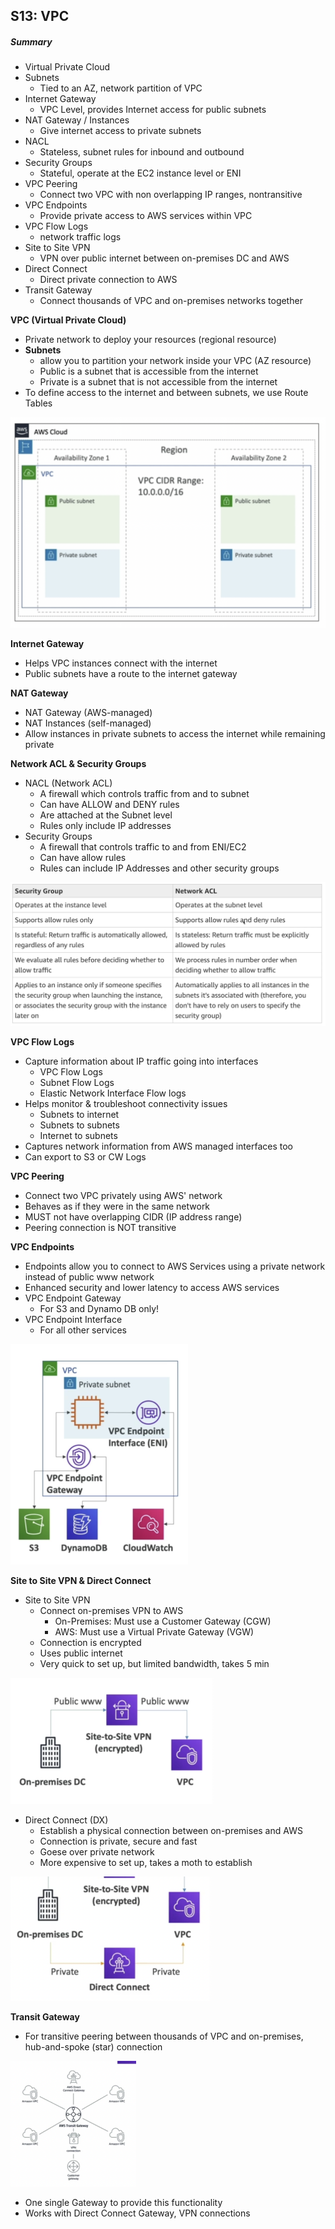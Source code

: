 ## S13: VPC

##### Summary

- Virtual Private Cloud
- Subnets
  - Tied to an AZ, network partition of VPC
- Internet Gateway
  - VPC Level, provides Internet access for public subnets
- NAT Gateway / Instances
  - Give internet access to private subnets
- NACL
  - Stateless, subnet rules for inbound and outbound
- Security Groups
  - Stateful, operate at the EC2 instance level or ENI
- VPC Peering
  - Connect two VPC with non overlapping IP ranges, nontransitive
- VPC Endpoints
  - Provide private access to AWS services within VPC
- VPC Flow Logs
  - network traffic logs
- Site to Site VPN
  - VPN over public internet between on-premises DC and AWS
- Direct Connect
  - Direct private connection to AWS
- Transit Gateway
  - Connect thousands of VPC and on-premises networks together



**VPC (Virtual Private Cloud)**

- Private network to deploy your resources (regional resource)
- **Subnets** 
  - allow you to partition your network inside your VPC (AZ resource)
  - Public is a subnet that is accessible from the internet
  - Private is a subnet that is not accessible from the internet
- To define access to the internet and between subnets, we use Route Tables

<img src="S13_VPC-images/Screen Shot 2022-04-09 at 5.44.31 PM.png" alt="Screen Shot 2022-04-09 at 5.44.31 PM" style="zoom:50%;" />



**Internet Gateway**

- Helps VPC instances connect with the internet
- Public subnets have a route to the internet gateway



**NAT Gateway**

- NAT Gateway (AWS-managed)
- NAT Instances (self-managed)
- Allow instances in private subnets to access the internet while remaining private



**Network ACL & Security Groups**

- NACL (Network ACL)
  - A firewall which controls traffic from and to subnet
  - Can have ALLOW and DENY rules
  - Are attached at the Subnet level
  - Rules only include IP addresses
- Security Groups
  - A firewall that controls traffic to and from ENI/EC2
  - Can have allow rules
  - Rules can include IP Addresses and other security groups

<img src="S13_VPC-images/Screen Shot 2022-04-09 at 5.57.58 PM.png" alt="Screen Shot 2022-04-09 at 5.57.58 PM" style="zoom:50%;" />



**VPC Flow Logs**

- Capture information about IP traffic going into interfaces
  - VPC Flow Logs
  - Subnet Flow Logs
  - Elastic Network Interface Flow logs
- Helps monitor & troubleshoot connectivity issues
  - Subnets to internet
  - Subnets to subnets
  - Internet to subnets
- Captures network information from AWS managed interfaces too
- Can export to S3 or CW Logs



**VPC Peering**

- Connect two VPC privately using AWS' network
- Behaves as if they were in the same network
- MUST not have overlapping CIDR (IP address range)
- Peering connection is NOT transitive 



**VPC Endpoints**

- Endpoints allow you to connect to AWS Services using a private network instead of public www network
- Enhanced security and lower latency to access AWS services
- VPC Endpoint Gateway
  - For S3 and Dynamo DB only!
- VPC Endpoint Interface
  - For all other services

<img src="S13_VPC-images/Screen Shot 2022-04-09 at 7.22.57 PM.png" alt="Screen Shot 2022-04-09 at 7.22.57 PM" style="zoom:50%;" />



**Site to Site VPN & Direct Connect**

- Site to Site VPN
  - Connect on-premises VPN to AWS
    - On-Premises: Must use a Customer Gateway (CGW)
    - AWS: Must use a Virtual Private Gateway (VGW)
  - Connection is encrypted
  - Uses public internet
  - Very quick to set up, but limited bandwidth, takes 5 min

<img src="S13_VPC-images/Screen Shot 2022-04-09 at 7.28.53 PM.png" alt="Screen Shot 2022-04-09 at 7.28.53 PM" style="zoom:50%;" />



- Direct Connect (DX)
  - Establish a physical connection between on-premises and AWS
  - Connection is private, secure and fast
  - Goese over private network
  - More expensive to set up, takes a moth to establish

<img src="S13_VPC-images/Screen Shot 2022-04-09 at 7.30.41 PM.png" alt="Screen Shot 2022-04-09 at 7.30.41 PM" style="zoom:50%;" />



**Transit Gateway**

- For transitive peering between thousands of VPC and on-premises, hub-and-spoke (star) connection

<img src="S13_VPC-images/Screen Shot 2022-04-09 at 7.32.55 PM.png" alt="Screen Shot 2022-04-09 at 7.32.55 PM" style="zoom:30%;" />

- One single Gateway to provide this functionality
- Works with Direct Connect Gateway, VPN connections



